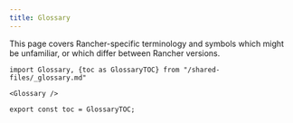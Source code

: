 ```yaml
---
title: Glossary
---
```


<!-- This page uses HTML definition list tags. dl indicates the start and end of a definition list. dt indicates the defined term, and dd the definition. These will stay in place until we upgrade to Docusaurus 3 and are able to add the remark-definition-list plugin for native Markdown syntax. We are currently blocked as the plugin requires a handler that isn't currently exposed. See https://github.com/facebook/docusaurus/discussions/8743#discussioncomment-6085581 and https://github.com/facebook/docusaurus/pull/9674 -->

<head>
  <link rel="canonical" href="https://ranchermanager.docs.rancher.com/glossary"/>
</head>

This page covers Rancher-specific terminology and symbols which might be unfamiliar, or which differ between Rancher versions.

```mdx-code-block
import Glossary, {toc as GlossaryTOC} from "/shared-files/_glossary.md"

<Glossary />

export const toc = GlossaryTOC;
```